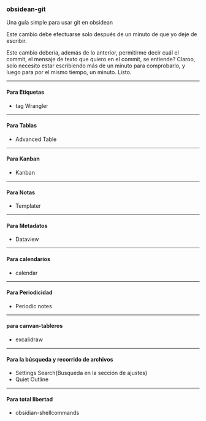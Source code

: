 ### obsidean-git
Una guía simple para usar git en obsidean

Este cambio debe efectuarse solo después de un minuto de que yo deje de escribir. 

Este cambio debería, además de lo anterior, permitirme decir cuál el commit, el mensaje de texto que quiero en el commit, se entiende? Claroo, solo necesito estar escribiendo más de un minuto para comprobarlo, y luego para por el mismo tiempo, un minuto. Listo.

---
#### Para Etiquetas

- tag Wrangler

---
#### Para Tablas
- Advanced Table

---
#### Para Kanban
- Kanban

---
#### Para Notas
- Templater

---
#### Para Metadatos
- Dataview

---
#### Para calendarios
- calendar

---
#### Para Periodicidad
- Periodic notes

---
#### para canvan-tableros
- excalidraw

---
#### Para la búsqueda y recorrido de archivos
- Settings Search(Busqueda en la sección de ajustes)
- Quiet Outline

---
#### Para total libertad
- obsidian-shellcommands



